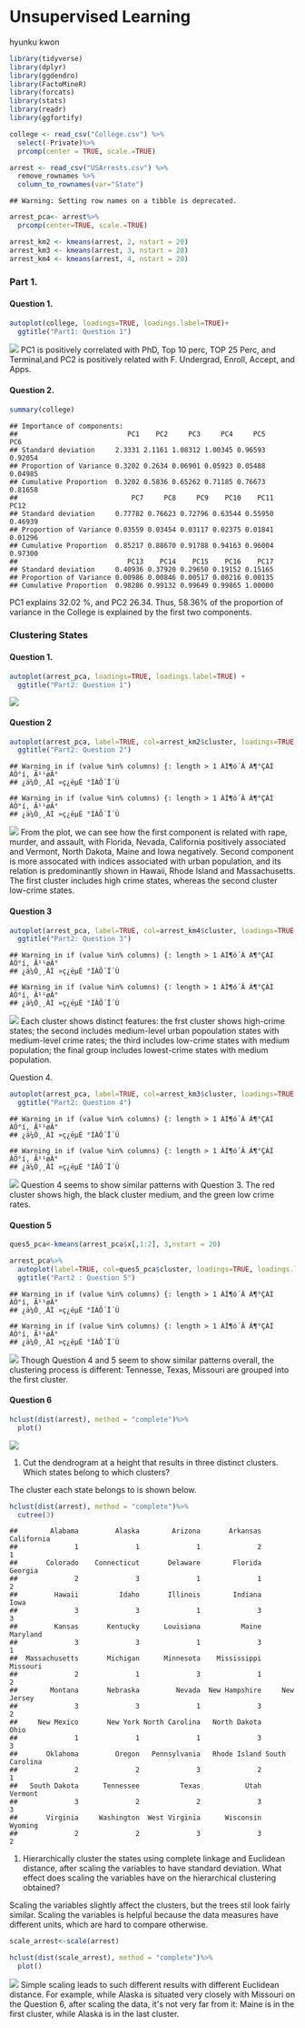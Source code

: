 Unsupervised Learning
================
hyunku kwon

``` r
library(tidyverse)
library(dplyr)
library(ggdendro)
library(FactoMineR)
library(forcats)
library(stats)
library(readr)
library(ggfortify)
```

``` r
college <- read_csv("College.csv") %>% 
  select(-Private)%>%
  prcomp(center = TRUE, scale.=TRUE)

arrest <- read_csv("USArrests.csv") %>%
  remove_rownames %>% 
  column_to_rownames(var="State")
```

    ## Warning: Setting row names on a tibble is deprecated.

``` r
arrest_pca<- arrest%>%
  prcomp(center=TRUE, scale.=TRUE)

arrest_km2 <- kmeans(arrest, 2, nstart = 20)
arrest_km3 <- kmeans(arrest, 3, nstart = 20)
arrest_km4 <- kmeans(arrest, 4, nstart = 20)
```

### Part 1.

#### Question 1.

``` r
autoplot(college, loadings=TRUE, loadings.label=TRUE)+
  ggtitle("Part1: Question 1")
```

![](hw_files/figure-markdown_github/unnamed-chunk-3-1.png) PC1 is positively correlated with PhD, Top 10 perc, TOP 25 Perc, and Terminal,and PC2 is positively related with F. Undergrad, Enroll, Accept, and Apps.

#### Question 2.

``` r
summary(college)
```

    ## Importance of components:
    ##                           PC1    PC2     PC3     PC4     PC5     PC6
    ## Standard deviation     2.3331 2.1161 1.08312 1.00345 0.96593 0.92054
    ## Proportion of Variance 0.3202 0.2634 0.06901 0.05923 0.05488 0.04985
    ## Cumulative Proportion  0.3202 0.5836 0.65262 0.71185 0.76673 0.81658
    ##                            PC7     PC8     PC9    PC10    PC11    PC12
    ## Standard deviation     0.77782 0.76623 0.72796 0.63544 0.55950 0.46939
    ## Proportion of Variance 0.03559 0.03454 0.03117 0.02375 0.01841 0.01296
    ## Cumulative Proportion  0.85217 0.88670 0.91788 0.94163 0.96004 0.97300
    ##                           PC13    PC14    PC15    PC16    PC17
    ## Standard deviation     0.40936 0.37920 0.29650 0.19152 0.15165
    ## Proportion of Variance 0.00986 0.00846 0.00517 0.00216 0.00135
    ## Cumulative Proportion  0.98286 0.99132 0.99649 0.99865 1.00000

PC1 explains 32.02 %, and PC2 26.34. Thus, 58.36% of the proportion of variance in the College is explained by the first two components.

### Clustering States

#### Question 1.

``` r
autoplot(arrest_pca, loadings=TRUE, loadings.label=TRUE) +
  ggtitle("Part2: Question 1")
```

![](hw_files/figure-markdown_github/unnamed-chunk-5-1.png)

#### Question 2

``` r
autoplot(arrest_pca, label=TRUE, col=arrest_km2$cluster, loadings=TRUE, loadings.label=TRUE) +
  ggtitle("Part2: Question 2")
```

    ## Warning in if (value %in% columns) {: length > 1 ÀÌ¶ó´Â Á¶°ÇÀÌ ÀÖ°í, Ã¹¹øÂ°
    ## ¿ä¼Ò¸¸ÀÌ »ç¿ëµÉ °ÍÀÔ´Ï´Ù

    ## Warning in if (value %in% columns) {: length > 1 ÀÌ¶ó´Â Á¶°ÇÀÌ ÀÖ°í, Ã¹¹øÂ°
    ## ¿ä¼Ò¸¸ÀÌ »ç¿ëµÉ °ÍÀÔ´Ï´Ù

![](hw_files/figure-markdown_github/unnamed-chunk-6-1.png) From the plot, we can see how the first component is related with rape, murder, and assault, with Florida, Nevada, California positively associated and Vermont, North Dakota, Maine and Iowa negatively. Second component is more assocated with indices associated with urban population, and its relation is predominantly shown in Hawaii, Rhode Island and Massachusetts. The first cluster includes high crime states, whereas the second cluster low-crime states.

#### Question 3

``` r
autoplot(arrest_pca, label=TRUE, col=arrest_km4$cluster, loadings=TRUE, loadings.label=TRUE) +
  ggtitle("Part2: Question 3")
```

    ## Warning in if (value %in% columns) {: length > 1 ÀÌ¶ó´Â Á¶°ÇÀÌ ÀÖ°í, Ã¹¹øÂ°
    ## ¿ä¼Ò¸¸ÀÌ »ç¿ëµÉ °ÍÀÔ´Ï´Ù

    ## Warning in if (value %in% columns) {: length > 1 ÀÌ¶ó´Â Á¶°ÇÀÌ ÀÖ°í, Ã¹¹øÂ°
    ## ¿ä¼Ò¸¸ÀÌ »ç¿ëµÉ °ÍÀÔ´Ï´Ù

![](hw_files/figure-markdown_github/unnamed-chunk-7-1.png) Each cluster shows distinct features: the frst cluster shows high-crime states; the second includes medium-level urban popoulation states with medium-level crime rates; the third includes low-crime states with medium population; the final group includes lowest-crime states with medium population.

Question 4.

``` r
autoplot(arrest_pca, label=TRUE, col=arrest_km3$cluster, loadings=TRUE, loadings.label=TRUE) +
  ggtitle("Part2: Question 4")
```

    ## Warning in if (value %in% columns) {: length > 1 ÀÌ¶ó´Â Á¶°ÇÀÌ ÀÖ°í, Ã¹¹øÂ°
    ## ¿ä¼Ò¸¸ÀÌ »ç¿ëµÉ °ÍÀÔ´Ï´Ù

    ## Warning in if (value %in% columns) {: length > 1 ÀÌ¶ó´Â Á¶°ÇÀÌ ÀÖ°í, Ã¹¹øÂ°
    ## ¿ä¼Ò¸¸ÀÌ »ç¿ëµÉ °ÍÀÔ´Ï´Ù

![](hw_files/figure-markdown_github/unnamed-chunk-8-1.png) Question 4 seems to show similar patterns with Question 3. The red cluster shows high, the black cluster medium, and the green low crime rates.

#### Question 5

``` r
ques5_pca<-kmeans(arrest_pca$x[,1:2], 3,nstart = 20)

arrest_pca%>%
  autoplot(label=TRUE, col=ques5_pca$cluster, loadings=TRUE, loadings.label=TRUE)+
  ggtitle("Part2 : Question 5")
```

    ## Warning in if (value %in% columns) {: length > 1 ÀÌ¶ó´Â Á¶°ÇÀÌ ÀÖ°í, Ã¹¹øÂ°
    ## ¿ä¼Ò¸¸ÀÌ »ç¿ëµÉ °ÍÀÔ´Ï´Ù

    ## Warning in if (value %in% columns) {: length > 1 ÀÌ¶ó´Â Á¶°ÇÀÌ ÀÖ°í, Ã¹¹øÂ°
    ## ¿ä¼Ò¸¸ÀÌ »ç¿ëµÉ °ÍÀÔ´Ï´Ù

![](hw_files/figure-markdown_github/unnamed-chunk-9-1.png) Though Question 4 and 5 seem to show similar patterns overall, the clustering process is different: Tennesse, Texas, Missouri are grouped into the first cluster.

#### Question 6

``` r
hclust(dist(arrest), method = "complete")%>%
  plot()
```

![](hw_files/figure-markdown_github/unnamed-chunk-10-1.png)

1.  Cut the dendrogram at a height that results in three distinct clusters. Which states belong to which clusters?

The cluster each state belongs to is shown below.

``` r
hclust(dist(arrest), method = "complete")%>%
  cutree(3)
```

    ##        Alabama         Alaska        Arizona       Arkansas     California 
    ##              1              1              1              2              1 
    ##       Colorado    Connecticut       Delaware        Florida        Georgia 
    ##              2              3              1              1              2 
    ##         Hawaii          Idaho       Illinois        Indiana           Iowa 
    ##              3              3              1              3              3 
    ##         Kansas       Kentucky      Louisiana          Maine       Maryland 
    ##              3              3              1              3              1 
    ##  Massachusetts       Michigan      Minnesota    Mississippi       Missouri 
    ##              2              1              3              1              2 
    ##        Montana       Nebraska         Nevada  New Hampshire     New Jersey 
    ##              3              3              1              3              2 
    ##     New Mexico       New York North Carolina   North Dakota           Ohio 
    ##              1              1              1              3              3 
    ##       Oklahoma         Oregon   Pennsylvania   Rhode Island South Carolina 
    ##              2              2              3              2              1 
    ##   South Dakota      Tennessee          Texas           Utah        Vermont 
    ##              3              2              2              3              3 
    ##       Virginia     Washington  West Virginia      Wisconsin        Wyoming 
    ##              2              2              3              3              2

1.  Hierarchically cluster the states using complete linkage and Euclidean distance, after scaling the variables to have standard deviation. What effect does scaling the variables have on the hierarchical clustering obtained?

Scaling the variables slightly affect the clusters, but the trees stil look fairly similar. Scaling the variables is helpful because the data measures have different units, which are hard to compare otherwise.

``` r
scale_arrest<-scale(arrest) 

hclust(dist(scale_arrest), method = "complete")%>%
  plot()
```

![](hw_files/figure-markdown_github/unnamed-chunk-12-1.png) Simple scaling leads to such different results with different Euclidean distance. For example, while Alaska is situated very closely with Missouri on the Question 6, after scaling the data, it's not very far from it: Maine is in the first cluster, while Alaska is in the last cluster.
